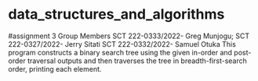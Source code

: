 # data_structures_and_algorithms
#assignment 3
Group Members
SCT 222-0333/2022- Greg Munjogu;
SCT 222-0327/2022- Jerry Sitati
SCT 222-0332/2022- Samuel Otuka
This program constructs a binary search tree using the given in-order and post-order traversal outputs and then traverses the tree in breadth-first-search order, printing each element.
